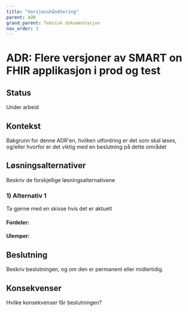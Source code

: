 ```yaml
---
title: "Versjonshåndtering"
parent: ADR
grand_parent: Teknisk dokumentasjon
nav_order: 3
---
```

# ADR: Flere versjoner av SMART on FHIR applikasjon i prod og test

## Status

Under arbeid

## Kontekst

Bakgrunn for denne ADR'en, hvilken utfordring er det som skal løses, og/eller hvorfor er det viktig med en beslutning på
dette området

## Løsningsalternativer

Beskriv de forskjellige løsningsalternativene

### 1) Alternativ 1

Ta gjerne med en skisse hvis det er aktuelt

#### Fordeler:

#### Ulemper:

## Beslutning

Beskriv beslutningen, og om den er permanent eller midlertidig.

## Konsekvenser

Hvilke konsekvenser får beslutningen?
